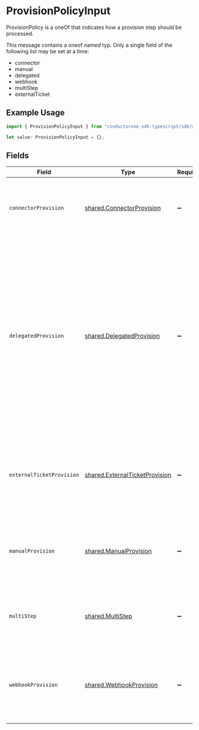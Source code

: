 # ProvisionPolicyInput

ProvisionPolicy is a oneOf that indicates how a provision step should be processed.

This message contains a oneof named typ. Only a single field of the following list may be set at a time:
  - connector
  - manual
  - delegated
  - webhook
  - multiStep
  - externalTicket


## Example Usage

```typescript
import { ProvisionPolicyInput } from "conductorone-sdk-typescript/sdk/models/shared";

let value: ProvisionPolicyInput = {};
```

## Fields

| Field                                                                                                                                                                                                                                                        | Type                                                                                                                                                                                                                                                         | Required                                                                                                                                                                                                                                                     | Description                                                                                                                                                                                                                                                  |
| ------------------------------------------------------------------------------------------------------------------------------------------------------------------------------------------------------------------------------------------------------------ | ------------------------------------------------------------------------------------------------------------------------------------------------------------------------------------------------------------------------------------------------------------ | ------------------------------------------------------------------------------------------------------------------------------------------------------------------------------------------------------------------------------------------------------------ | ------------------------------------------------------------------------------------------------------------------------------------------------------------------------------------------------------------------------------------------------------------ |
| `connectorProvision`                                                                                                                                                                                                                                         | [shared.ConnectorProvision](../../../sdk/models/shared/connectorprovision.md)                                                                                                                                                                                | :heavy_minus_sign:                                                                                                                                                                                                                                           | Indicates that a connector should perform the provisioning. This object has no fields.                                                                                                                                                                       |
| `delegatedProvision`                                                                                                                                                                                                                                         | [shared.DelegatedProvision](../../../sdk/models/shared/delegatedprovision.md)                                                                                                                                                                                | :heavy_minus_sign:                                                                                                                                                                                                                                           | This provision step indicates that we should delegate provisioning to the configuration of another app entitlement. This app entitlement does not have to be one from the same app, but MUST be configured as a proxy binding leading into this entitlement. |
| `externalTicketProvision`                                                                                                                                                                                                                                    | [shared.ExternalTicketProvision](../../../sdk/models/shared/externalticketprovision.md)                                                                                                                                                                      | :heavy_minus_sign:                                                                                                                                                                                                                                           | This provision step indicates that we should check an external ticket to provision this entitlement                                                                                                                                                          |
| `manualProvision`                                                                                                                                                                                                                                            | [shared.ManualProvision](../../../sdk/models/shared/manualprovision.md)                                                                                                                                                                                      | :heavy_minus_sign:                                                                                                                                                                                                                                           | Manual provisioning indicates that a human must intervene for the provisioning of this step.                                                                                                                                                                 |
| `multiStep`                                                                                                                                                                                                                                                  | [shared.MultiStep](../../../sdk/models/shared/multistep.md)                                                                                                                                                                                                  | :heavy_minus_sign:                                                                                                                                                                                                                                           | MultiStep indicates that this provision step has multiple steps to process.                                                                                                                                                                                  |
| `webhookProvision`                                                                                                                                                                                                                                           | [shared.WebhookProvision](../../../sdk/models/shared/webhookprovision.md)                                                                                                                                                                                    | :heavy_minus_sign:                                                                                                                                                                                                                                           | This provision step indicates that a webhook should be called to provision this entitlement.                                                                                                                                                                 |